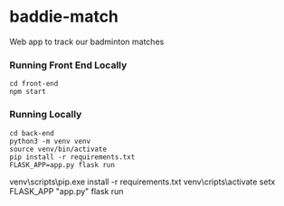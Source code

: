 # baddie-match
Web app to track our badminton matches

### Running Front End Locally
```
cd front-end
npm start
```

### Running Locally
```
cd back-end
python3 -m venv venv
source venv/bin/activate
pip install -r requirements.txt
FLASK_APP=app.py flask run
```
venv\scripts\pip.exe install -r requirements.txt
venv\cripts\activate
setx FLASK_APP "app.py"
flask run
```